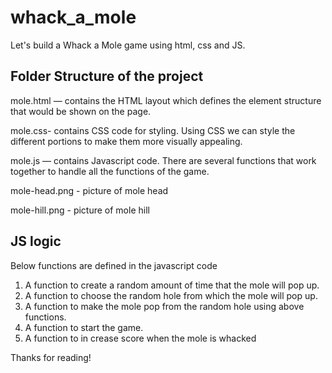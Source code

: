 # whack_a_mole

Let's build a Whack a Mole game using html, css and JS.

## Folder Structure of the project

mole.html — contains the HTML layout which defines the element structure that would be shown on the page.

mole.css- contains CSS code for styling. Using CSS we can style the different portions to make them more visually appealing.

mole.js — contains Javascript code. There are several functions that work together to handle all the functions of the game.

mole-head.png - picture of mole head

mole-hill.png - picture of mole hill

## JS logic

Below functions are defined in the javascript code

1. A function to create a random amount of time that the mole will pop up.
2. A function to choose the random hole from which the mole will pop up.
3. A function to make the mole pop from the random hole using above functions.
4. A function to start the game.
5. A function to in crease score when the mole is whacked

Thanks for reading!
